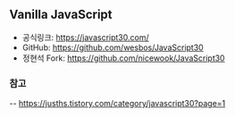 
## Vanilla JavaScript 

- 공식링크: https://javascript30.com/
- GitHub: https://github.com/wesbos/JavaScript30
- 정현석 Fork: https://github.com/nicewook/JavaScript30

### 참고
-- https://jusths.tistory.com/category/javascript30?page=1
